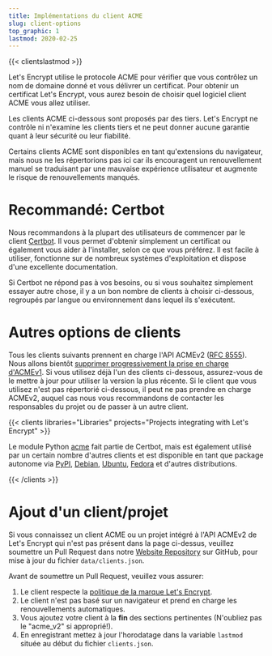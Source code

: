 ```yaml
---
title: Implémentations du client ACME
slug: client-options
top_graphic: 1
lastmod: 2020-02-25
---
```


{{< clientslastmod >}}

Let's Encrypt utilise le protocole ACME pour vérifier que vous contrôlez un nom de domaine donné et vous délivrer un certificat. Pour obtenir un certificat Let's Encrypt, vous aurez besoin de choisir quel logiciel client ACME vous allez utiliser.

Les clients ACME ci-dessous sont proposés par des tiers. Let's Encrypt ne contrôle ni n'examine les clients tiers et ne peut donner aucune garantie quant à leur sécurité ou leur fiabilité.

Certains clients ACME sont disponibles en tant qu'extensions du navigateur, mais nous ne les répertorions pas ici car ils encouragent un renouvellement manuel se traduisant par une mauvaise expérience utilisateur et augmente le risque de renouvellements manqués.

# Recommandé: Certbot

Nous recommandons à la plupart des utilisateurs de commencer par le client [Certbot](https://certbot.eff.org/). Il vous permet d'obtenir simplement un certificat ou également vous aider à l'installer, selon ce que vous préférez. Il est facile à utiliser, fonctionne sur de nombreux systèmes d'exploitation et dispose d'une excellente documentation.

Si Certbot ne répond pas à vos besoins, ou si vous souhaitez simplement essayer autre chose, il y a un bon nombre de clients à choisir ci-dessous, regroupés par langue ou environnement dans lequel ils s'exécutent.

# Autres options de clients

Tous les clients suivants prennent en charge l'API ACMEv2 ([RFC 8555](https://tools.ietf.org/html/rfc8555)). Nous allons bientôt [supprimer progressivement la prise en charge d'ACMEv1](https://community.letsencrypt.org/t/end-of-life-plan-for-acmev1/88430/). Si vous utilisez déjà l'un des clients ci-dessous, assurez-vous de le mettre à jour pour utiliser la version la plus récente. Si le client que vous utilisez n'est pas répertorié ci-dessous, il peut ne pas prendre en charge ACMEv2, auquel cas nous vous recommandons de contacter les responsables du projet ou de passer à un autre client.

{{< clients libraries="Libraries" projects="Projects integrating with Let's Encrypt" >}}

Le module Python [acme](https://github.com/certbot/certbot/tree/master/acme) fait partie de Certbot, mais est également utilisé par un certain nombre d'autres clients et est disponible en tant que package autonome via
 [PyPI](https://pypi.python.org/pypi/acme), [Debian](https://packages.debian.org/search?keywords=python-acme), [Ubuntu](https://launchpad.net/ubuntu/+source/python-acme), [Fedora](https://bodhi.fedoraproject.org/updates/?packages=python-acme) et d'autres distributions.

{{< /clients >}}

# Ajout d'un client/projet

Si vous connaissez un client ACME ou un projet intégré à l'API ACMEv2 de Let's Encrypt qui n'est pas présent dans la page ci-dessus, veuillez soumettre un Pull Request dans notre [Website Repository](https://github.com/letsencrypt/website/) sur GitHub, pour mise à jour du fichier `data/clients.json`.

Avant de soumettre un Pull Request, veuillez vous assurer:

1. Le client respecte la [politique de la marque Let's Encrypt](https://www.abetterinternet.org/trademarks).
1. Le client n'est pas basé sur un navigateur et prend en charge les renouvellements automatiques.
1. Vous ajoutez votre client à la **fin** des sections pertinentes (N'oubliez pas le "acme_v2" si approprié!).
1. En enregistrant mettez à jour l'horodatage dans la variable `lastmod` située au début du fichier `clients.json`.
